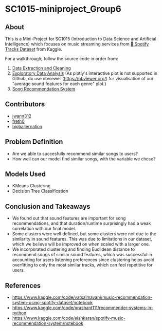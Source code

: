# SC1015-miniproject_Group6

## About
This is a Mini-Project for SC1015 (Introduction to Data Science and Artificial Intelligence) which focuses on music streaming services from 
[🎹 Spotify Tracks Dataset](https://www.kaggle.com/datasets/maharshipandya/-spotify-tracks-dataset) from Kaggle.

For a walkthrough, follow the source code in order from:
1. [Data Extraction and Cleaning](https://github.com/jwann312/sc1015-miniproject_Group6/blob/main/Data%20Extraction%20and%20Cleaning.ipynb)
2. [Exploratory Data Analysis](https://github.com/jwann312/sc1015-miniproject_Group6/blob/main/Exploratory%20Data%20Analysis.ipynb) (As plotly's interactive plot is not supported in Github, do use nbviewer (https://nbviewer.org/) for visualisation of our "average sound features for each genre" plot.)
3. [Song Recommendation System](https://github.com/jwann312/sc1015-miniproject_Group6/blob/main/Song%20Recommendation%20System.ipynb)


## Contributors
- [jwann312](https://github.com/jwann312)
- [freth0](https://github.com/freth0)
- [bigballernation](https://github.com/bigballernation)

## Problem Definition
- Are we able to succesfully recommend similar songs to users?
- How well can our model find similar songs, with the variable we chose?

## Models Used
- KMeans Clustering
- Decision Tree Classification


## Conclusion and Takeaways
- We found out that sound features are important for song recommendations, and that duration/runtime surprisingly had a weak correlation with our final model.
- Some clusters were well defined, but some clusters were not due to the similarity in sound features. This was due to limitations in our dataset, which we believe will be improved on when scaled with a larger one.
- We incorporated clustering and finding Euclidean distance to recommend songs of similar sound features, which was successful in accounting for users listening preferences since clustering helps avoid overfitting to only the most similar tracks, which can feel repetitive for users.

## References
- https://www.kaggle.com/code/vatsalmavani/music-recommendation-system-using-spotify-dataset/notebook
- https://www.kaggle.com/code/prashant111/recommender-systems-in-python
- https://www.kaggle.com/code/eishkaran/spotify-music-recommendation-system/notebook
